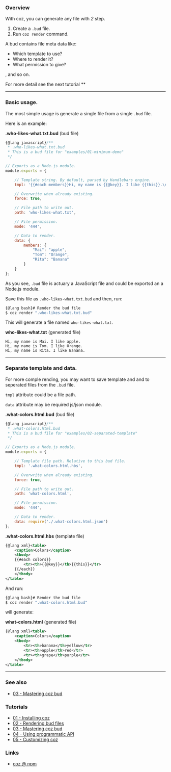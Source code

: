 ### Overview

With coz, you can generate any file with *2* step.

1. Create a `.bud` file.
2. Run `coz render` command.

A bud contains file meta data like:

+ Which template to use?
+ Where to render it?
+ What permission to give?

, and so on.

For more detail see the next tutorial **


*****

### Basic usage.


The most simple usage is generate a single file from a single `.bud` file.

Here is an example:

**.who-likes-what.txt.bud** (bud file)
```javascript
{@lang javascript}/**
 * .who-likes-what.txt.bud
 * This is a bud file for "examples/01-minimum-demo"
 */

// Exports as a Node.js module.
module.exports = {

    // Template string. By default, parsed by Handlebars engine.
    tmpl: '{{#each members}}Hi, my name is {{@key}}. I like {{this}}.\n{{/each}}',

    // Overwrite when already existing.
    force: true,

    // File path to write out.
    path: 'who-likes-what.txt',

    // File permission.
    mode: '444',

    // Data to render.
    data: {
        members: {
            "Mai": "apple",
            "Tom": "Orange",
            "Rita": "Banana"
        }
    }
};

```

As you see, `.bud` file is actuary a JavaScript file and could be exportsd an a Node.js module.

Save this file as `.who-likes-what.txt.bud` and then, run:

```bash
{@lang bash}# Render the bud file
$ coz render ".who-likes-what.txt.bud"
```

This will generate a file named `who-likes-what.txt`.

**who-likes-what.txt** (generated file)
```
Hi, my name is Mai. I like apple.
Hi, my name is Tom. I like Orange.
Hi, my name is Rita. I like Banana.

```

*****


### Separate template and data.

For more comple rending, you may want to save template and and to seperated files from the `.bud` file.

`tmpl` attribute could be a file path.

`data` attribute may be required js/json module.


**.what-colors.html.bud** (bud file)

```javascript
{@lang javascript}/**
 * .what-colors.html.bud
 * This is a bud file for "examples/02-separated-template"
 */

// Exports as a Node.js module.
module.exports = {

    // Template file path. Relative to this bud file.
    tmpl: '.what-colors.html.hbs',

    // Overwrite when already existing.
    force: true,

    // File path to write out.
    path: 'what-colors.html',

    // File permission.
    mode: '444',

    // Data to render.
    data: require('./.what-colors.html.json')
};


```

**.what-colors.html.hbs** (template file)

```xml
{@lang xml}<table>
    <caption>Colors</caption>
    <tbody>
    {{#each colors}}
        <tr><th>{{@key}}</th>{{this}}</tr>
    {{/each}}
    </tbody>
</table>
```

And run:

```bash
{@lang bash}# Render the bud file
$ coz render ".what-colors.html.bud"
```

will generate:

**what-colors.html** (generated file)
```xml
{@lang xml}<table>
    <caption>Colors</caption>
    <tbody>
        <tr><th>banana</th>yellow</tr>
        <tr><th>apple</th>red</tr>
        <tr><th>grape</th>purple</tr>
    </tbody>
</table>
```



___

### See also

<!-- See also start -->

+ [03 - Mastering coz bud][tutorial_03_mastering_coz_bud_url]

<!-- See also end -->


### Tutorials

<!-- Tutorials start -->

+ [01 - Installing coz][tutorial_01_installing_coz_url]
+ [02 - Rendering bud files][tutorial_02_rendering_bud_files_url]
+ [03 - Mastering coz bud][tutorial_03_mastering_coz_bud_url]
+ [04 - Using programmatic API][tutorial_04_using_programmatic_a_p_i_url]
+ [05 - Customizing coz][tutorial_05_customizing_coz_url]

<!-- Tutorials end -->

### Links

+ [coz @ npm][my_npm_url]

<!-- URLs start -->

[nodejs_url]: http://nodejs.org/
[nodejs_download_url]: https://nodejs.org/download/
[npm_url]: https://www.npmjs.com/
[nvm_url]: https://github.com/creationix/nvm
[my_npm_url]: http://www.npmjs.org/package/coz
[tutorial_01_installing_coz_url]: tutorial-01%20-%20Installing%20coz.html
[tutorial_02_rendering_bud_files_url]: tutorial-02%20-%20Rendering%20bud%20files.html
[tutorial_03_mastering_coz_bud_url]: tutorial-03%20-%20Mastering%20coz%20bud.html
[tutorial_04_using_programmatic_a_p_i_url]: tutorial-04%20-%20Using%20programmatic%20API.html
[tutorial_05_customizing_coz_url]: tutorial-05%20-%20Customizing%20coz.html

<!-- URLs end -->
